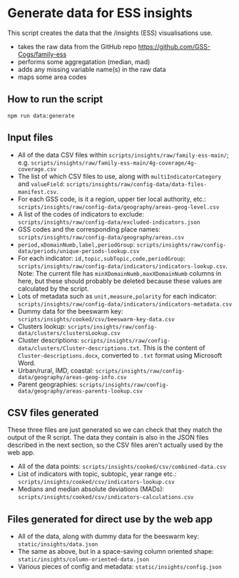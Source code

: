 # Generate data for ESS insights

This script creates the data that the /insights (ESS) visualisations use.

- takes the raw data from the GitHub repo https://github.com/GSS-Cogs/family-ess
- performs some aggregatation (median, mad)
- adds any missing variable name(s) in the raw data
- maps some area codes

## How to run the script

```
npm run data:generate
```

## Input files

- All of the data CSV files within `scripts/insights/raw/family-ess-main/`; e.g. `scripts/insights/raw/family-ess-main/4g-coverage/4g-coverage.csv`
- The list of which CSV files to use, along with `multiIndicatorCategory` and `valueField`: `scripts/insights/raw/config-data/data-files-manifest.csv`.
- For each GSS code, is it a region, upper tier local authority, etc.: `scripts/insights/raw/config-data/geography/areas-geog-level.csv`
- A list of the codes of indicators to exclude: `scripts/insights/raw/config-data/excluded-indicators.json`
- GSS codes and the corresponding place names: `scripts/insights/raw/config-data/geography/areas.csv`
- `period,xDomainNumb,label,periodGroup`: `scripts/insights/raw/config-data/periods/unique-periods-lookup.csv`
- For each indicator: `id,topic,subTopic,code,periodGroup`: `scripts/insights/raw/config-data/indicators/indicators-lookup.csv`. Note: The current file has `minXDomainNumb,maxXDomainNumb` columns in here, but these should probably be deleted because these values are calculated by the script.
- Lots of metadata such as `unit,measure,polarity` for each indicator: `scripts/insights/raw/config-data/indicators/indicators-metadata.csv`
- Dummy data for the beeswarm key: `scripts/insights/cooked/csv/beeswarm-key-data.csv`
- Clusters lookup: `scripts/insights/raw/config-data/clusters/clustersLookup.csv`
- Cluster descriptions: `scripts/insights/raw/config-data/clusters/Cluster-descriptions.txt`. This is the content of `Cluster-descriptions.docx`, converted to `.txt` format using Microsoft Word.
- Urban/rural, IMD, coastal: `scripts/insights/raw/config-data/geography/areas-geog-info.csv`
- Parent geographies: `scripts/insights/raw/config-data/geography/areas-parents-lookup.csv`

## CSV files generated

These three files are just generated so we can check that they match the output of the R script. The data they contain is also in the JSON files described in the next section, so the CSV files aren't actually used by the web app.

- All of the data points: `scripts/insights/cooked/csv/combined-data.csv`
- List of indicators with topic, subtopic, year range etc.: `scripts/insights/cooked/csv/indicators-lookup.csv`
- Medians and median absolute deviations (MADs): `scripts/insights/cooked/csv/indicators-calculations.csv`

## Files generated for direct use by the web app

- All of the data, along with dummy data for the beeswarm key: `static/insights/data.json`
- The same as above, but in a space-saving column oriented shape: `static/insights/column-oriented-data.json`
- Various pieces of config and metadata: `static/insights/config.json`
